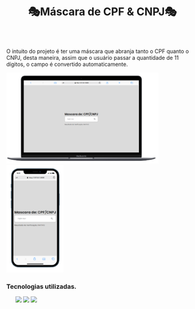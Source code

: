 <h1 align="center">🎭Máscara de CPF & CNPJ🎭</h1>
<br>
<br>
<p>O intuito do projeto é ter uma máscara que abranja tanto o CPF quanto o CNPJ, desta maneira, assim que o usuário passar a quantidade de 11 dígitos, o campo é convertido automaticamente.</p>

<div>
  <img width="400px" src="https://github.com/mikearaujo96/Mascara-de-CPF-CNPJ/blob/main/img/mockup%20desktop.png?raw=true"/>
  <img width="150px" src="https://github.com/mikearaujo96/Mascara-de-CPF-CNPJ/blob/main/img/mockup%20mobile.png?raw=true"/>  
</div>

<h3>Tecnologias utilizadas.</h3>

  <ul>
  <img src="https://img.shields.io/badge/HTML5-E34F26?style=for-the-badge&logo=html5&logoColor=white"/>
  <img src="https://img.shields.io/badge/CSS3-1572B6?style=for-the-badge&logo=css3&logoColor=white"/>
  <img src="https://img.shields.io/badge/JavaScript-F7DF1E?style=for-the-badge&logo=javascript&logoColor=black"/>  
  </ul>
